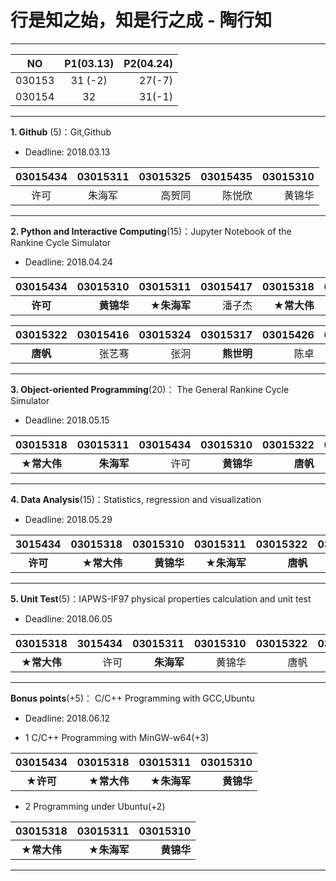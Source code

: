 # 行是知之始，知是行之成 - 陶行知

---
|  NO    | P1(03.13) | P2(04.24) | 
|:------:|:---------:|----------:|
| 030153 |  31 (-2)  |  27(-7)  |
| 030154 |  32       |  31(-1)   |
---

**1. Github** (5)：Git,Github

* Deadline: 2018.03.13

|03015434 |03015311 | 03015325 | 03015435 |03015310  |
|:-------:|:-------:|---------:|---------:|---------:|
| 许可    |  朱海军  |  高贺同  |  陈悦欣   | 黄锦华   |
---

**2. Python and Interactive Computing**(15)：Jupyter Notebook of the Rankine Cycle Simulator 

* Deadline: 2018.04.24


|03015434 |03015310    | 03015311   | 03015417 | 03015318   | 03015435 | 03015414  | 03015325  |03015329|
|:-------:|-----------:|-----------:|---------:|-----------:|---------:|----------:|----------:|------:|
| **许可**    | **黄锦华**  | **★朱海军** |  潘子杰   | **★常大伟** | 陈悦欣  | 王瑄     | 高贺同     | 蒋铮   | 

| 03015322 |03015416 | 03015324 |03015317   | 03015426 | 03015309 |03015407 | 03015304 |
|:---------:|-------:|---------:|---------:|--------:|---------:|----------:|----------:|
| **唐帆** |  张艺骞  | 张泂     | **熊世明** |  陈卓  | 胡胤博    | 马皋      | **王凤霞**  |
---

**3. Object-oriented Programming**(20)： The General Rankine Cycle Simulator

* Deadline: 2018.05.15

| 03015318 | 03015311  | 03015434 |03015310   | 03015322  | 03015435 |03015317 |03015309| 03015407 | 
|:--------:| -----------:|---------:|----------:|----------:|---------:|--------:|----------:|---------:|
| **★常大伟** | **朱海军** | 许可   | **黄锦华** | **唐帆**  | **陈悦欣**   | **熊世明** |　**胡胤博** | 马皋  |
---

**4. Data Analysis**(15)：Statistics, regression and visualization

* Deadline: 2018.05.29


|3015434   | 03015318 |03015310      |  03015311   | 03015322  | 03015435 |
|:--------:| --------:|-------------:|------------:|---------:|-----------:|
| **许可** | **★常大伟** | **黄锦华** | **★朱海军** | **唐帆**  | **★陈悦欣**  |
---

**5. Unit Test**(5)：IAPWS-IF97 physical properties calculation and unit test  

* Deadline: 2018.06.05

| 03015318      |3015434   | 03015311   | 03015310 |03015322 | 03015435 |
|:------------:| --------:|-----------:|----------:|--------:|-----------:|
| **★常大伟**  | 许可   |  **朱海军** | 黄锦华      | 唐帆       | **陈悦欣**  |
---

**Bonus points**(+5)： C/C++ Programming with GCC,Ubuntu  

* Deadline: 2018.06.12

* 1 C/C++ Programming with MinGW-w64(+3) 

| 03015434  | 03015318    | 03015311   |03015310 |
|:--------:| ------------:|----------:|---------:|
| **★许可**  | **★常大伟**  |**★朱海军** | **黄锦华** |

* 2 Programming under Ubuntu(+2)   

|  03015318  | 03015311 | 03015310 |
|:----------:|---------:|---------:|
| **★常大伟**  |**★朱海军** | **黄锦华** |

---